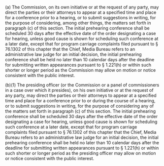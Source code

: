 (a) The Commission, on its own initiative or at the request of any party, may direct the parties or their attorneys to appear at a specified time and place for a conference prior to a hearing, or to submit suggestions in writing, for the purpose of considering, among other things, the matters set forth in paragraph (c) of this section. The initial prehearing conference shall be scheduled 30 days after the effective date of the order designating a case for hearing, unless good cause is shown for scheduling such conference at a later date, except that for program carriage complaints filed pursuant to § 76.1302 of this chapter that the Chief, Media Bureau refers to an administrative law judge for an initial decision, the initial prehearing conference shall be held no later than 10 calendar days after the deadline for submitting written appearances pursuant to § 1.221(h) or within such shorter or longer period as the Commission may allow on motion or notice consistent with the public interest.

(b)(1) The presiding officer (or the Commission or a panel of commissioners in a case over which it presides), on his own initiative or at the request of any party, may direct the parties or their attorneys to appear at a specified time and place for a conference prior to or during the course of a hearing, or to submit suggestions in writing, for the purpose of considering any of the matters set forth in paragraph (c) of this section. The initial prehearing conference shall be scheduled 30 days after the effective date of the order designating a case for hearing, unless good cause is shown for scheduling such conference at a later date, except that for program carriage complaints filed pursuant to § 76.1302 of this chapter that the Chief, Media Bureau refers to an administrative law judge for an initial decision, the initial prehearing conference shall be held no later than 10 calendar days after the deadline for submitting written appearances pursuant to § 1.221(h) or within such shorter or longer period as the presiding officer may allow on motion or notice consistent with the public interest.
                                    

